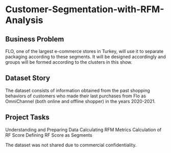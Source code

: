 # Customer-Segmentation-with-RFM-Analysis
## Business Problem

FLO, one of the largest e-commerce stores in Turkey, will use it to separate packaging according to these segments. It will be designed accordingly and groups will be formed according to the clusters in this show.

## Dataset Story
The dataset consists of information obtained from the past shopping behaviors of customers who made their last purchases from Flo as OmniChannel (both online and offline shopper) in the years 2020-2021.

## Project Tasks
  Understanding and Preparing Data
  Calculating RFM Metrics
  Calculation of RF Score
  Defining RF Score as Segments

The dataset was not shared due to commercial confidentiality.
